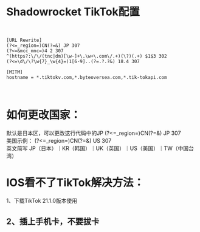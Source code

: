# Shadowrocket TikTok配置


&nbsp;

```
[URL Rewrite]
(?<=_region=)CN(?=&) JP 307
(?<=&mcc_mnc=)4 2 307
^(https?:\/\/(tnc|dm)[\w-]+\.\w+\.com\/.+)(\?)(.+) $1$3 302
(?<=\d\/\?\w{7}_\w{4}=)1[6-9]..(?=.?.?&) 18.4 307

[MITM]
hostname = *.tiktokv.com,*.byteoversea.com,*.tik-tokapi.com
```
&nbsp;


# 如何更改国家：
默认是日本区，可以更改这行代码中的JP (?<=_region=)CN(?=&) JP 307  
美国示例： (?<=_region=)CN(?=&) US 307  
英文简写 JP（日本）｜KR（韩国）｜UK（英国）｜US（美国）｜TW（中国台湾）  

# IOS看不了TikTok解决方法：
1、下载TikTok 21.1.0版本使用
## 2、插上手机卡，不要拔卡
